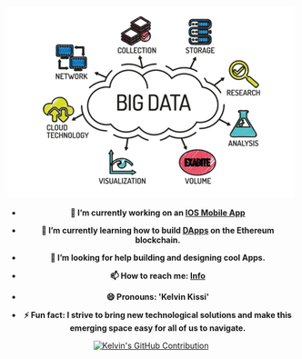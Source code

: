 <html>
  <head>
    <meta name="google-site-verification" content="6cnUfh7iOlBmVXTTrNFod2SB2ey-f925-hQl9KIrKpo" />
  </head>

  

  <p align="center">
    <img src="./big-data-cloud-based-solution.jpeg">
  </p>

  	

  <ul>
    <li>
      <p align="center">
      <strong>🔭 I’m currently working on an <a href="https://www.apple.com/app-store/">IOS Mobile App</a></strong>
        </p>
    </li>
    <li>
      <p align="center">
      <strong>🌱 I’m currently learning how to build <a href="https://ethereum.org/en/dapps/">DApps</a> on the Ethereum blockchain.</strong>
        </p>
    </li>
    <li>
      <p align="center">
      <strong>🤔 I’m looking for help building and designing cool Apps.</strong>
        </p>
    </li>
    <li>
      <p align="center">
      <strong>📫 How to reach me: <a href="https://kelvinkissi.io/">Info</a></strong>
        </p>
    </li>
    <li>
      <p align="center">
      <strong>😄 Pronouns: 'Kelvin Kissi'</strong>
        </p>
    </li>
    <li>
      <p align="center">
      <strong>⚡ Fun fact: I strive to bring new technological solutions and make this emerging space easy for all of us to navigate.</strong>
        </p>
    </li>
    <!-- <li>
      <strong>👨🏾‍💻 Linkedin: <a href="https://www.linkedin.com/in/kelvin-kissi/">Linkedin</a></strong>
    </li> -->
  </ul>

  

  <p align="center">
    <a href="https://github.com/kelvinkissi">
      <img src="http://github-profile-summary-cards.vercel.app/api/cards/profile-details?username=kelvinkissi&theme=github_dark" alt="Kelvin's GitHub Contribution"/>
    </a>
  </p>
</html>



